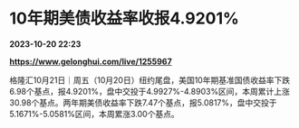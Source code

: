 # 10年期美债收益率收报4.9201%

**2023-10-20 22:23**

**https://www.gelonghui.com/live/1255967**

格隆汇10月21日｜周五（10月20日）纽约尾盘，美国10年期基准国债收益率下跌6.98个基点，报4.9201%，盘中交投于4.9927%-4.8903%区间，本周累计上涨30.98个基点。两年期美债收益率下跌7.47个基点，报5.0817%，盘中交投于5.1671%-5.0581%区间，本周累涨3.00个基点。
